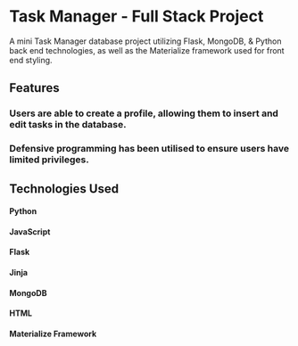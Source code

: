# Task Manager - Full Stack Project

A mini Task Manager database project utilizing Flask, MongoDB, & Python back end technologies, as well as the Materialize framework used for front end styling.

## Features
### Users are able to create a profile, allowing them to insert and edit tasks in the database.
### Defensive programming has been utilised to ensure users have limited privileges.

## Technologies Used
#### Python
#### JavaScript
#### Flask
#### Jinja
#### MongoDB
#### HTML
#### Materialize Framework
